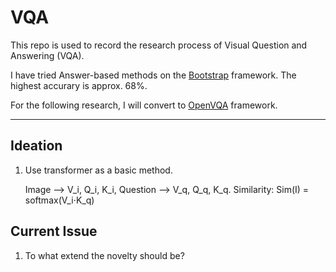 # VQA

This repo is used to record the research process of Visual Question and Answering (VQA). 

I have tried Answer-based methods on the [Bootstrap](https://github.com/Cadene/bootstrap.pytorch) framework. The highest accurary is approx. 68%.

For the following research, I will convert to [OpenVQA](https://github.com/MILVLG/openvqa) framework.

---

## Ideation

1. Use transformer as a basic method. 
  
    Image --> V_i, Q_i, K_i, Question --> V_q, Q_q, K_q. 
    Similarity: Sim(I) = softmax(V_i$\cdot$K_q)

## Current Issue

1. To what extend the novelty should be?
